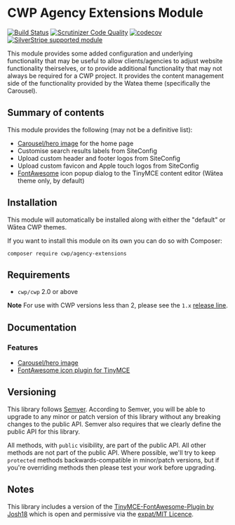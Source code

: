 # CWP Agency Extensions Module

[![Build Status](https://travis-ci.org/silverstripe/cwp-agencyextensions.svg?branch=master)](https://travis-ci.org/silverstripe/cwp-agencyextensions)
[![Scrutinizer Code Quality](https://scrutinizer-ci.com/g/silverstripe/cwp-agencyextensions/badges/quality-score.png?b=master)](https://scrutinizer-ci.com/g/silverstripe/cwp-agencyextensions/?branch=master)
[![codecov](https://codecov.io/gh/silverstripe/cwp-agencyextensions/branch/master/graph/badge.svg)](https://codecov.io/gh/silverstripe/cwp-agencyextensions)
[![SilverStripe supported module](https://img.shields.io/badge/silverstripe-supported-0071C4.svg)](https://www.silverstripe.org/software/addons/silverstripe-commercially-supported-module-list/)

This module provides some added configuration and underlying functionality that may be useful to allow clients/agencies to adjust website functionality theirselves, or to provide additional functionality that may not always be required for a CWP project. It provides the content management side of the functionality provided by the Watea theme (specifically the Carousel).

## Summary of contents

This module provides the following (may not be a definitive list):

* [Carousel/hero image](docs/en/01_Features/Carousel.md) for the home page
* Customise search results labels from SiteConfig
* Upload custom header and footer logos from SiteConfig
* Upload custom favicon and Apple touch logos from SiteConfig
* [FontAwesome](http://fontawesome.io) icon popup dialog to the TinyMCE content editor (Wātea theme only, by default)

## Installation

This module will automatically be installed along with either the "default" or Wātea CWP themes.

If you want to install this module on its own you can do so with Composer:

```
composer require cwp/agency-extensions
```

## Requirements

* `cwp/cwp` 2.0 or above

**Note** For use with CWP versions less than 2, please see the `1.x` [release line](https://github.com/silverstripe/cwp-agencyextensions/releases).

## Documentation

### Features

* [Carousel/hero image](docs/en/01_Features/Carousel.md)
* [FontAwesome icon plugin for TinyMCE](docs/en/01_Features/FontAwesomePlugin.md)

## Versioning

This library follows [Semver](http://semver.org). According to Semver, you will be able to upgrade to any minor or patch version of this library without any breaking changes to the public API. Semver also requires that we clearly define the public API for this library.

All methods, with `public` visibility, are part of the public API. All other methods are not part of the public API. Where possible, we'll try to keep `protected` methods backwards-compatible in minor/patch versions, but if you're overriding methods then please test your work before upgrading.

## Notes

This library includes a version of the [TinyMCE-FontAwesome-Plugin by Josh18](https://github.com/josh18/TinyMCE-FontAwesome-Plugin) which is open and permissive via the [expat/MIT Licence](https://en.wikipedia.org/wiki/MIT_License).
